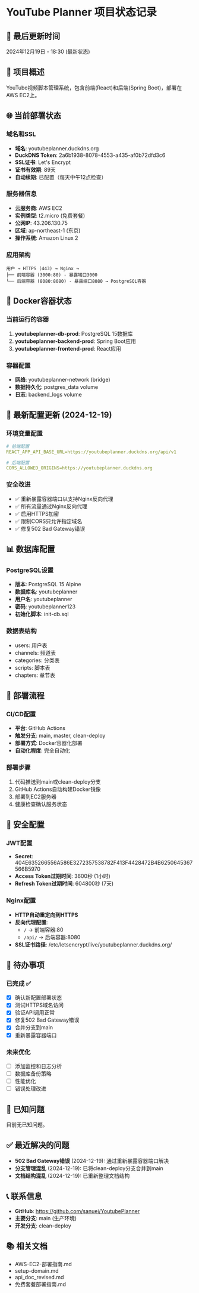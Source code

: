 # YouTube Planner 项目状态记录

## 📅 最后更新时间
2024年12月19日 - 18:30 (最新状态)

## 🎯 项目概述
YouTube视频脚本管理系统，包含前端(React)和后端(Spring Boot)，部署在AWS EC2上。

## 🌐 当前部署状态

### 域名和SSL
- **域名**: youtubeplanner.duckdns.org
- **DuckDNS Token**: 2a6b1938-8078-4553-a435-af0b72dfd3c6
- **SSL证书**: Let's Encrypt
- **证书有效期**: 89天
- **自动续期**: 已配置（每天中午12点检查）

### 服务器信息
- **云服务商**: AWS EC2
- **实例类型**: t2.micro (免费套餐)
- **公网IP**: 43.206.130.75
- **区域**: ap-northeast-1 (东京)
- **操作系统**: Amazon Linux 2

### 应用架构
```
用户 → HTTPS (443) → Nginx → 
├── 前端容器 (3000:80) - 暴露端口3000
└── 后端容器 (8080:8080) - 暴露端口8080 → PostgreSQL容器
```

## 🐳 Docker容器状态

### 当前运行的容器
1. **youtubeplanner-db-prod**: PostgreSQL 15数据库
2. **youtubeplanner-backend-prod**: Spring Boot应用
3. **youtubeplanner-frontend-prod**: React应用

### 容器配置
- **网络**: youtubeplanner-network (bridge)
- **数据持久化**: postgres_data volume
- **日志**: backend_logs volume

## 🔧 最新配置更新 (2024-12-19)

### 环境变量配置
```yaml
# 前端配置
REACT_APP_API_BASE_URL=https://youtubeplanner.duckdns.org/api/v1

# 后端配置
CORS_ALLOWED_ORIGINS=https://youtubeplanner.duckdns.org
```

### 安全改进
- ✅ 重新暴露容器端口以支持Nginx反向代理
- ✅ 所有流量通过Nginx反向代理
- ✅ 启用HTTPS加密
- ✅ 限制CORS只允许指定域名
- ✅ 修复502 Bad Gateway错误

## 📊 数据库配置

### PostgreSQL设置
- **版本**: PostgreSQL 15 Alpine
- **数据库名**: youtubeplanner
- **用户名**: youtubeplanner
- **密码**: youtubeplanner123
- **初始化脚本**: init-db.sql

### 数据表结构
- users: 用户表
- channels: 频道表
- categories: 分类表
- scripts: 脚本表
- chapters: 章节表

## 🚀 部署流程

### CI/CD配置
- **平台**: GitHub Actions
- **触发分支**: main, master, clean-deploy
- **部署方式**: Docker容器化部署
- **自动化程度**: 完全自动化

### 部署步骤
1. 代码推送到main或clean-deploy分支
2. GitHub Actions自动构建Docker镜像
3. 部署到EC2服务器
4. 健康检查确认服务状态

## 🔐 安全配置

### JWT配置
- **Secret**: 404E635266556A586E3272357538782F413F4428472B4B6250645367566B5970
- **Access Token过期时间**: 3600秒 (1小时)
- **Refresh Token过期时间**: 604800秒 (7天)

### Nginx配置
- **HTTP自动重定向到HTTPS**
- **反向代理配置**:
  - `/` → 前端容器:80
  - `/api/` → 后端容器:8080
- **SSL证书路径**: /etc/letsencrypt/live/youtubeplanner.duckdns.org/

## 📝 待办事项

### 已完成 ✅
- [x] 确认新配置部署状态
- [x] 测试HTTPS域名访问
- [x] 验证API调用正常
- [x] 修复502 Bad Gateway错误
- [x] 合并分支到main
- [x] 重新暴露容器端口

### 未来优化
- [ ] 添加监控和日志分析
- [ ] 数据库备份策略
- [ ] 性能优化
- [ ] 错误处理改进

## 🐛 已知问题
目前无已知问题。

## ✅ 最近解决的问题
- **502 Bad Gateway错误** (2024-12-19): 通过重新暴露容器端口解决
- **分支管理混乱** (2024-12-19): 已将clean-deploy分支合并到main
- **文档结构混乱** (2024-12-19): 已重新整理文档结构

## 📞 联系信息
- **GitHub**: https://github.com/sanuei/YoutubePlanner
- **主要分支**: main (生产环境)
- **开发分支**: clean-deploy

## 📚 相关文档
- AWS-EC2-部署指南.md
- setup-domain.md
- api_doc_revised.md
- 免费套餐部署指南.md 